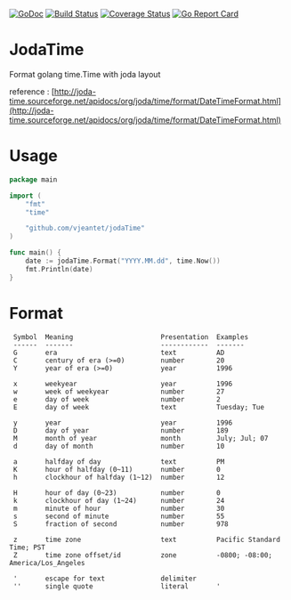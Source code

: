 [![GoDoc](https://godoc.org/github.com/vjeantet/jodaTime?status.svg)](https://godoc.org/github.com/vjeantet/jodaTime)
[![Build Status](https://travis-ci.org/vjeantet/jodaTime.svg)](https://travis-ci.org/vjeantet/jodaTime)
[![Coverage Status](https://coveralls.io/repos/github/vjeantet/jodaTime/badge.svg?branch=master)](https://coveralls.io/github/vjeantet/jodaTime?branch=master)
[![Go Report Card](http://goreportcard.com/badge/vjeantet/jodaTime)](http:/goreportcard.com/report/vjeantet/jodaTime)

# JodaTime
Format golang time.Time with joda layout

reference : [http://joda-time.sourceforge.net/apidocs/org/joda/time/format/DateTimeFormat.html](http://joda-time.sourceforge.net/apidocs/org/joda/time/format/DateTimeFormat.html)

# Usage
```go
package main

import (
	"fmt"
	"time"

	"github.com/vjeantet/jodaTime"
)

func main() {
	date := jodaTime.Format("YYYY.MM.dd", time.Now())
	fmt.Println(date)
}
```

# Format
```
 Symbol  Meaning                      Presentation  Examples
 ------  -------                      ------------  -------
 G       era                          text          AD
 C       century of era (>=0)         number        20
 Y       year of era (>=0)            year          1996

 x       weekyear                     year          1996
 w       week of weekyear             number        27
 e       day of week                  number        2
 E       day of week                  text          Tuesday; Tue

 y       year                         year          1996
 D       day of year                  number        189
 M       month of year                month         July; Jul; 07
 d       day of month                 number        10

 a       halfday of day               text          PM
 K       hour of halfday (0~11)       number        0
 h       clockhour of halfday (1~12)  number        12

 H       hour of day (0~23)           number        0
 k       clockhour of day (1~24)      number        24
 m       minute of hour               number        30
 s       second of minute             number        55
 S       fraction of second           number        978

 z       time zone                    text          Pacific Standard Time; PST
 Z       time zone offset/id          zone          -0800; -08:00; America/Los_Angeles

 '       escape for text              delimiter
 ''      single quote                 literal       '
```
